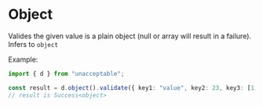 # Object

Valides the given value is a plain object (null or array will result in a failure). Infers to `object`

Example:

```ts
import { d } from "unacceptable";

const result = d.object().validate({ key1: "value", key2: 23, key3: [1, "2"] });
// result is Success<object>
```
